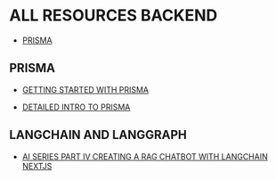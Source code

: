 # ALL RESOURCES BACKEND

- [PRISMA](#prisma)

## PRISMA

- [GETTING STARTED WITH PRISMA](https://medium.com/@maxheadway/getting-started-with-prisma-df9e4536bed7)

- [DETAILED INTRO TO PRISMA](https://dev.to/sammaji/detailed-introduction-to-prisma-orm-nm2)

## LANGCHAIN AND LANGGRAPH

- [AI SERIES PART IV CREATING A RAG CHATBOT WITH LANGCHAIN NEXTJS](https://medium.com/@tiago.souto/ai-series-part-iv-creating-a-rag-chatbot-with-langchain-nextjs-51203146709d)
